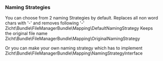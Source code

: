 ### Naming Strategies
You can choose from 2 naming Strategies by default.
Replaces all non word chars with '-' and removes following '-'
Zicht\Bundle\FileManagerBundle\Mapping\DefaultNamingStrategy
Keeps the original file name
Zicht\Bundle\FileManagerBundle\Mapping\OriginalNamingStrategy

Or you can make your own naming strategy which has to implement
Zicht\Bundle\FileManagerBundle\Mapping\NamingStrategyInterface